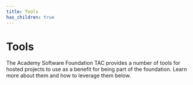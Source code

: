 ```yaml
---
title: Tools
has_children: true
---
```


# Tools

The Academy Software Foundation TAC provides a number of tools for hosted projects to use as a benefit for being part of the foundation. Learn more about them and how to leverage them below.
